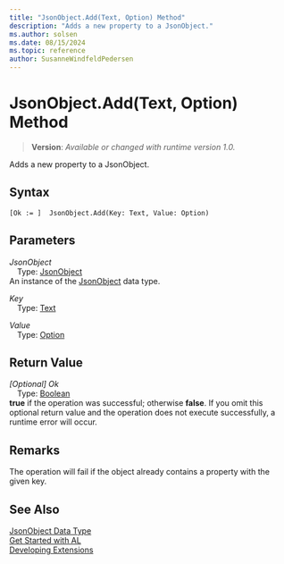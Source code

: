 ```yaml
---
title: "JsonObject.Add(Text, Option) Method"
description: "Adds a new property to a JsonObject."
ms.author: solsen
ms.date: 08/15/2024
ms.topic: reference
author: SusanneWindfeldPedersen
---
```

[//]: # (START>DO_NOT_EDIT)
[//]: # (IMPORTANT:Do not edit any of the content between here and the END>DO_NOT_EDIT.)
[//]: # (Any modifications should be made in the .xml files in the ModernDev repo.)
# JsonObject.Add(Text, Option) Method
> **Version**: _Available or changed with runtime version 1.0._

Adds a new property to a JsonObject.


## Syntax
```AL
[Ok := ]  JsonObject.Add(Key: Text, Value: Option)
```
## Parameters
*JsonObject*  
&emsp;Type: [JsonObject](jsonobject-data-type.md)  
An instance of the [JsonObject](jsonobject-data-type.md) data type.  

*Key*  
&emsp;Type: [Text](../text/text-data-type.md)  
  

*Value*  
&emsp;Type: [Option](../option/option-data-type.md)  
  


## Return Value
*[Optional] Ok*  
&emsp;Type: [Boolean](../boolean/boolean-data-type.md)  
**true** if the operation was successful; otherwise **false**. If you omit this optional return value and the operation does not execute successfully, a runtime error will occur.  


[//]: # (IMPORTANT: END>DO_NOT_EDIT)

## Remarks
The operation will fail if the object already contains a property with the given key.

## See Also
[JsonObject Data Type](jsonobject-data-type.md)  
[Get Started with AL](../../devenv-get-started.md)  
[Developing Extensions](../../devenv-dev-overview.md)